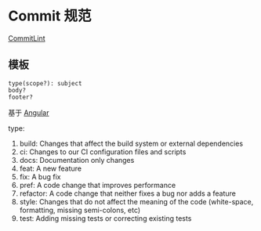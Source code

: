 # Commit 规范

[CommitLint](https://github.com/conventional-changelog/commitlint)

## 模板

```docs
type(scope?): subject
body?
footer?
```

基于 [Angular](https://github.com/angular/angular/blob/22b96b9/CONTRIBUTING.md#-commit-message-guidelines)

type:

1. build: Changes that affect the build system or external dependencies
2. ci: Changes to our CI configuration files and scripts
3. docs: Documentation only changes
4. feat:  A new feature
5. fix: A bug fix
6. pref: A code change that improves performance
7. refactor: A code change that neither fixes a bug nor adds a feature
8. style: Changes that do not affect the meaning of the code (white-space, formatting, missing semi-colons, etc)
9. test: Adding missing tests or correcting existing tests
